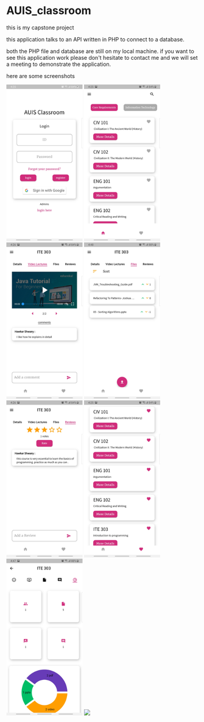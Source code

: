 # AUIS_classroom

this is my capstone project

this application talks to an API written in PHP to connect to a database.

both the PHP file and database are still on my local machine. if you want to see this application work please don't hesitate to contact me and we will set a meeting to demonstrate the application.

here are some screenshots

<img src="assets/images/login.jpg" width="200" height="auto">
<img src="assets/images/courses.jpg" width="200" height="auto">
<img src="assets/images/course lecture.jpg" width="200" height="auto">
<img src="assets/images/files.jpg" width="200" height="auto">
<img src="assets/images/review.jpg" width="200" height="auto">
<img src="assets/images/fav.jpg" width="200" height="auto">
<img src="assets/images/admin data.jpg" width="200" height="auto">
<img src="assets/images/admin course lecture.jpg" width="200" height="auto">
